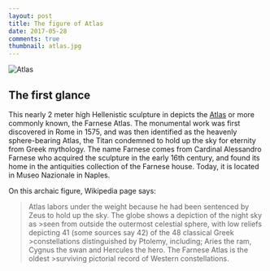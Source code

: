 ```yaml
---
layout: post
title: The figure of Atlas
date: 2017-05-28
comments: true
thumbnail: atlas.jpg
---
```



<div class="thumbnail">	<img src="{{ site.baseurl }}/images/atlas.jpg" alt="Atlas" >	</div>


## The first glance 

This nearly 2 meter high Hellenistic sculpture in depicts the [Atlas][1] or more commonly known, the Farnese Atlas. The monumental work was first discovered in Rome in 1575, and was then identified as the heavenly sphere-bearing Atlas, the Titan condemned to hold up the sky for eternity from Greek mythology. The name Farnese comes from Cardinal Alessandro Farnese who acquired the sculpture in the early 16th century, and found its home in the antiquities collection of the Farnese house. Today, it is located in Museo Nazionale in Naples.    


On this archaic figure, Wikipedia page says: 

>Atlas labors under the weight because he had been sentenced by Zeus to hold up the sky. The globe shows a depiction of the night sky as >seen from outside the outermost celestial sphere, with low reliefs depicting 41 (some sources say 42) of the 48 classical Greek >constellations distinguished by Ptolemy, including; Aries the ram, Cygnus the swan and Hercules the hero. The Farnese Atlas is the oldest >surviving pictorial record of Western constellations.









[1]: https://wiki2.org/en/Atlas_(mythology)
